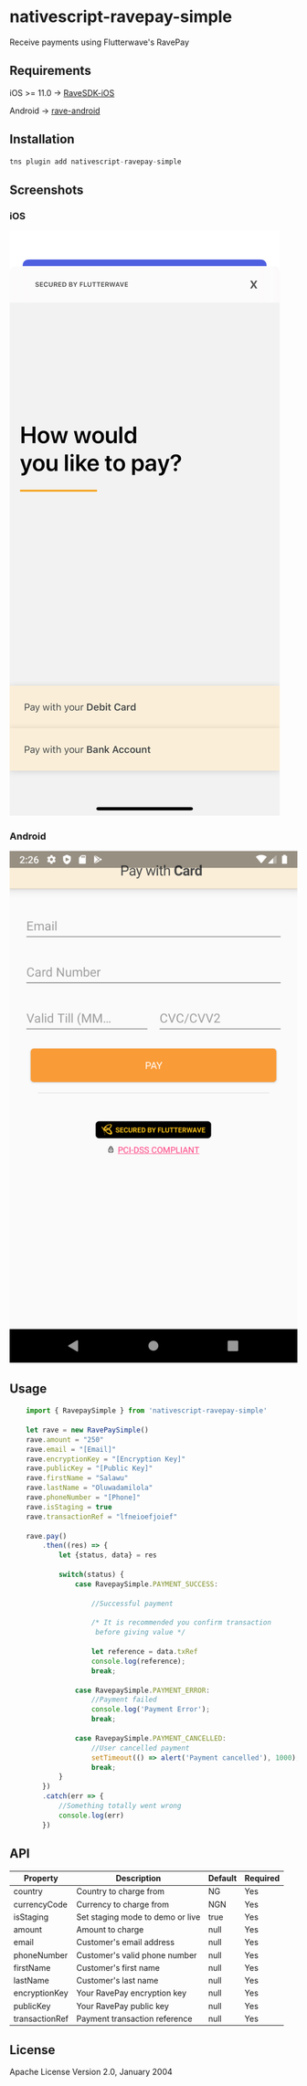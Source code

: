 # nativescript-ravepay-simple

Receive payments using Flutterwave's RavePay

## Requirements

iOS >= 11.0 -> [RaveSDK-iOS](https://github.com/dammynex/RaveSDK-iOS)

Android -> [rave-android](https://github.com/Flutterwave/rave-android)

## Installation

```javascript
tns plugin add nativescript-ravepay-simple
```

## Screenshots
### iOS
![Alt text](/screenshots/ios.png "iOS Screenshot")

### Android
![Alt text](/screenshots/android.png "Android Screenshot")

## Usage 
	
```javascript
    import { RavepaySimple } from 'nativescript-ravepay-simple'

    let rave = new RavePaySimple()
    rave.amount = "250"
    rave.email = "[Email]"
    rave.encryptionKey = "[Encryption Key]"
    rave.publicKey = "[Public Key]"
    rave.firstName = "Salawu"
    rave.lastName = "Oluwadamilola"
    rave.phoneNumber = "[Phone]"
    rave.isStaging = true
    rave.transactionRef = "lfneioefjoief"

    rave.pay()
        .then((res) => {
            let {status, data} = res

            switch(status) {
                case RavepaySimple.PAYMENT_SUCCESS:

                    //Successful payment

                    /* It is recommended you confirm transaction
                     before giving value */
                
                    let reference = data.txRef
                    console.log(reference);
                    break;

                case RavepaySimple.PAYMENT_ERROR:
                    //Payment failed
                    console.log('Payment Error');
                    break;

                case RavepaySimple.PAYMENT_CANCELLED:
                    //User cancelled payment
                    setTimeout(() => alert('Payment cancelled'), 1000);
                    break;
            }
        })
        .catch(err => {
            //Something totally went wrong
            console.log(err)
        })
```

## API
    
| Property | Description | Default | Required |
| --- | --- | -- | --- |
| country | Country to charge from | NG | Yes |
| currencyCode | Currency to charge from | NGN | Yes |
| isStaging | Set staging mode to demo or live | true | Yes |
| amount | Amount to charge | null | Yes |
| email | Customer's email address | null | Yes |
| phoneNumber | Customer's valid phone number | null | Yes |
| firstName | Customer's first name | null | Yes |
| lastName | Customer's last name | null | Yes |
| encryptionKey | Your RavePay encryption key | null | Yes |
| publicKey | Your RavePay public key | null | Yes |
| transactionRef | Payment transaction reference | null | Yes |
    
## License

Apache License Version 2.0, January 2004
